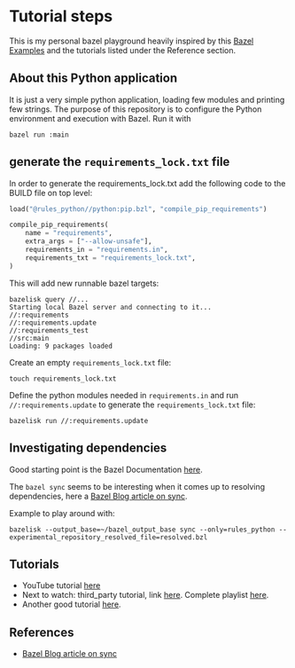 # Tutorial steps

This is my personal bazel playground heavily inspired by this [Bazel Examples](https://github.com/bazelbuild/examples) and the tutorials listed under the Reference section.

## About this Python application

It is just a very simple python application, loading few modules and printing few strings. The purpose of this repository is to configure the Python environment and execution with Bazel. Run it with

```shell
bazel run :main
```

## generate the `requirements_lock.txt` file

In order to generate the requirements_lock.txt add the following code to the BUILD file on top level:

```python
load("@rules_python//python:pip.bzl", "compile_pip_requirements")

compile_pip_requirements(
    name = "requirements",
    extra_args = ["--allow-unsafe"],
    requirements_in = "requirements.in",
    requirements_txt = "requirements_lock.txt",
)
```

This will add new runnable bazel targets:

```shell
bazelisk query //...
Starting local Bazel server and connecting to it...
//:requirements
//:requirements.update
//:requirements_test
//src:main
Loading: 9 packages loaded
```

Create an empty `requirements_lock.txt` file:

```shell
touch requirements_lock.txt
```

Define the python modules needed in `requirements.in` and run `//:requirements.update` to generate the `requirements_lock.txt` file:

```shell
bazelisk run //:requirements.update
```

## Investigating dependencies

Good starting point is the Bazel Documentation [here](https://bazel.build/query/guide).

The `bazel sync` seems to be interesting when it comes up to resolving dependencies, here a [Bazel Blog article on sync][1].

Example to play around with:

```shell
bazelisk --output_base=~/bazel_output_base sync --only=rules_python --experimental_repository_resolved_file=resolved.bzl
```

## Tutorials

* YouTube tutorial [here](https://www.youtube.com/watch?v=y9GpV_K17xo)
* Next to watch: third_party tutorial, link [here](https://www.youtube.com/watch?v=bhirT014eCE). Complete playlist [here](https://www.youtube.com/watch?v=y9GpV_K17xo&list=PLDgAeh9AGP98VZoFi39t0jXYqkHzcC01m).
* Another good tutorial [here](https://testdriven.io/blog/bazel-builds/).

## References

* [Bazel Blog article on sync][1]

[1]: https://blog.bazel.build/2018/07/09/bazel-sync-and-resolved-file.html
